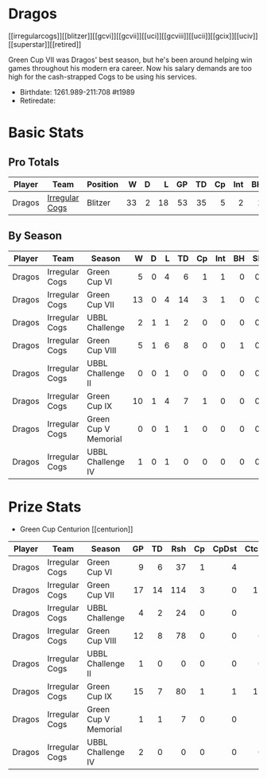 # Dragos

[[irregularcogs]][[blitzer]][[gcvi]][[gcvii]][[uci]][[gcviii]][[ucii]][[gcix]][[uciv]][[superstar]][[retired]]

Green Cup VII was Dragos' best season, but he's been around helping win games throughout his modern era career. Now his salary demands are too high for the cash-strapped Cogs to be using his services.

* Birthdate: 1261.989-211:708 #t1989
* Retiredate:

# Basic Stats

## Pro Totals

| Player           | Team        | Position      | W | D | L | GP | TD | Cp | Int | BH | SI | Ki | MVP | SPP |
|------------------|-------------|---------------|--:|--:|--:|---:|---:|---:|----:|---:|---:|---:|----:|----:|
| Dragos | [Irregular Cogs](../teams/irregularcogs) | Blitzer  |   33 |    2 |   18 |   53 |   35 |    5 |    2 |    1 |    0 |    0 |    2 |  126 |

## By Season

| Player | Team         | Season          | W | D | L | TD | Cp | Int | BH | SI | Ki | MVP | SPP |
|--------|--------------|-----------------|--:|--:|--:|---:|---:|----:|---:|---:|---:|----:|----:|
| Dragos | Irregular Cogs | Green Cup VI         |    5 |    0 |    4 |    6 |    1 |    1 |    0 |    0 |    0 |    0 |   21 |
| Dragos | Irregular Cogs | Green Cup VII        |   13 |    0 |    4 |   14 |    3 |    1 |    0 |    0 |    0 |    1 |   52 |
| Dragos | Irregular Cogs | UBBL Challenge       |    2 |    1 |    1 |    2 |    0 |    0 |    0 |    0 |    0 |    0 |    6 |
| Dragos | Irregular Cogs | Green Cup VIII       |    5 |    1 |    6 |    8 |    0 |    0 |    1 |    0 |    0 |    1 |   31 |
| Dragos | Irregular Cogs | UBBL Challenge II    |    0 |    0 |    1 |    0 |    0 |    0 |    0 |    0 |    0 |    0 |    0 |
| Dragos | Irregular Cogs | Green Cup IX         |   10 |    1 |    4 |    7 |    1 |    0 |    0 |    0 |    0 |    0 |   22 |
| Dragos | Irregular Cogs | Green Cup V Memorial |    0 |    0 |    1 |    1 |    0 |    0 |    0 |    0 |    0 |    0 |    3 |
| Dragos | Irregular Cogs | UBBL Challenge IV    |    1 |    0 |    1 |    0 |    0 |    0 |    0 |    0 |    0 |    1 |    5 |


# Prize Stats

* Green Cup Centurion [[centurion]]

| Player | Team         | Season          | GP | TD | Rsh | Cp | CpDst | Ctch | Int | Cas | Blk | Sck | MVP | SPP |
|--------|--------------|-----------------|---:|---:|----:|---:|------:|-----:|----:|----:|----:|----:|----:|----:|
| Dragos | Irregular Cogs | Green Cup VI         |  9 |    6 |   37 |    1 |     4 |    7 |    1 |    0 |   27 |    0 |    0 |   21 |
| Dragos | Irregular Cogs | Green Cup VII        | 17 |   14 |  114 |    3 |     0 |   12 |    1 |    0 |   40 |    1 |    1 |   52 |
| Dragos | Irregular Cogs | UBBL Challenge       |  4 |    2 |   24 |    0 |     0 |    2 |    0 |    0 |   11 |    0 |    0 |    6 |
| Dragos | Irregular Cogs | Green Cup VIII       | 12 |    8 |   78 |    0 |     0 |    6 |    0 |    1 |   36 |    1 |    1 |   31 |
| Dragos | Irregular Cogs | UBBL Challenge II    |  1 |    0 |    0 |    0 |     0 |    0 |    0 |    0 |    3 |    0 |    0 |    0 |
| Dragos | Irregular Cogs | Green Cup IX         | 15 |    7 |   80 |    1 |     1 |   12 |    0 |    0 |   37 |    3 |    0 |   22 |
| Dragos | Irregular Cogs | Green Cup V Memorial |  1 |    1 |    7 |    0 |     0 |    1 |    0 |    0 |    2 |    0 |    0 |    3 |
| Dragos | Irregular Cogs | UBBL Challenge IV    |  2 |    0 |    0 |    0 |     0 |    0 |    0 |    0 |    5 |    0 |    1 |    5 |

